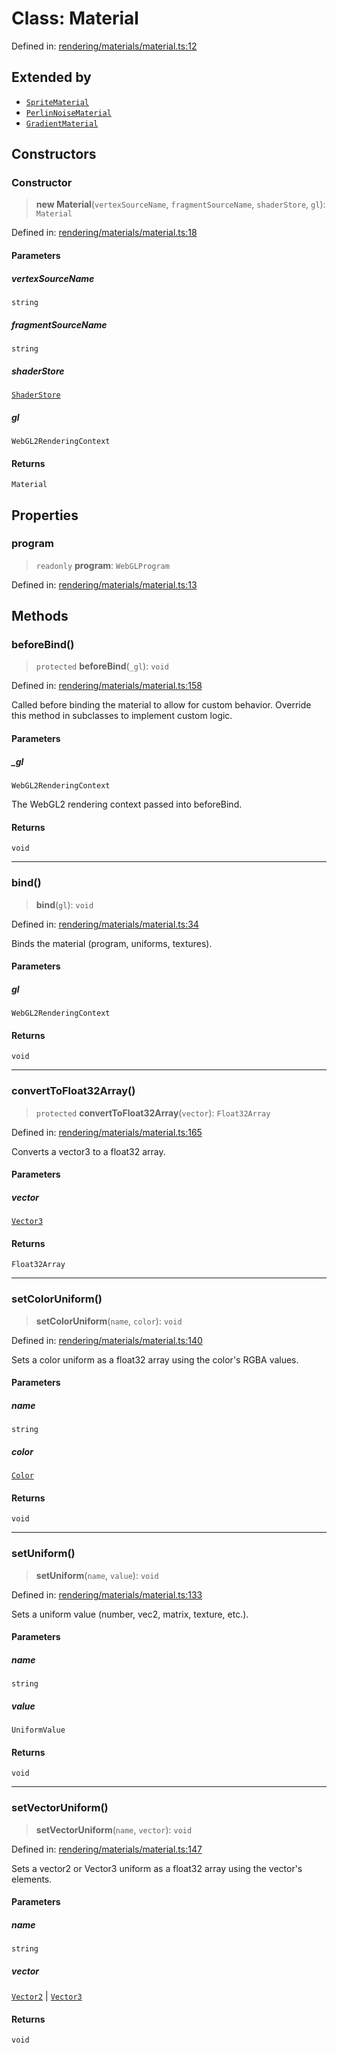 # Class: Material

Defined in: [rendering/materials/material.ts:12](https://github.com/Forge-Game-Engine/Forge/blob/04af294b0d108e7e60d1ae9f40eaa3ca76ca176a/src/rendering/materials/material.ts#L12)

## Extended by

- [`SpriteMaterial`](SpriteMaterial.md)
- [`PerlinNoiseMaterial`](PerlinNoiseMaterial.md)
- [`GradientMaterial`](GradientMaterial.md)

## Constructors

### Constructor

> **new Material**(`vertexSourceName`, `fragmentSourceName`, `shaderStore`, `gl`): `Material`

Defined in: [rendering/materials/material.ts:18](https://github.com/Forge-Game-Engine/Forge/blob/04af294b0d108e7e60d1ae9f40eaa3ca76ca176a/src/rendering/materials/material.ts#L18)

#### Parameters

##### vertexSourceName

`string`

##### fragmentSourceName

`string`

##### shaderStore

[`ShaderStore`](ShaderStore.md)

##### gl

`WebGL2RenderingContext`

#### Returns

`Material`

## Properties

### program

> `readonly` **program**: `WebGLProgram`

Defined in: [rendering/materials/material.ts:13](https://github.com/Forge-Game-Engine/Forge/blob/04af294b0d108e7e60d1ae9f40eaa3ca76ca176a/src/rendering/materials/material.ts#L13)

## Methods

### beforeBind()

> `protected` **beforeBind**(`_gl`): `void`

Defined in: [rendering/materials/material.ts:158](https://github.com/Forge-Game-Engine/Forge/blob/04af294b0d108e7e60d1ae9f40eaa3ca76ca176a/src/rendering/materials/material.ts#L158)

Called before binding the material to allow for custom behavior.
Override this method in subclasses to implement custom logic.

#### Parameters

##### \_gl

`WebGL2RenderingContext`

The WebGL2 rendering context passed into beforeBind.

#### Returns

`void`

***

### bind()

> **bind**(`gl`): `void`

Defined in: [rendering/materials/material.ts:34](https://github.com/Forge-Game-Engine/Forge/blob/04af294b0d108e7e60d1ae9f40eaa3ca76ca176a/src/rendering/materials/material.ts#L34)

Binds the material (program, uniforms, textures).

#### Parameters

##### gl

`WebGL2RenderingContext`

#### Returns

`void`

***

### convertToFloat32Array()

> `protected` **convertToFloat32Array**(`vector`): `Float32Array`

Defined in: [rendering/materials/material.ts:165](https://github.com/Forge-Game-Engine/Forge/blob/04af294b0d108e7e60d1ae9f40eaa3ca76ca176a/src/rendering/materials/material.ts#L165)

Converts a vector3 to a float32 array.

#### Parameters

##### vector

[`Vector3`](Vector3.md)

#### Returns

`Float32Array`

***

### setColorUniform()

> **setColorUniform**(`name`, `color`): `void`

Defined in: [rendering/materials/material.ts:140](https://github.com/Forge-Game-Engine/Forge/blob/04af294b0d108e7e60d1ae9f40eaa3ca76ca176a/src/rendering/materials/material.ts#L140)

Sets a color uniform as a float32 array using the color's RGBA values.

#### Parameters

##### name

`string`

##### color

[`Color`](Color.md)

#### Returns

`void`

***

### setUniform()

> **setUniform**(`name`, `value`): `void`

Defined in: [rendering/materials/material.ts:133](https://github.com/Forge-Game-Engine/Forge/blob/04af294b0d108e7e60d1ae9f40eaa3ca76ca176a/src/rendering/materials/material.ts#L133)

Sets a uniform value (number, vec2, matrix, texture, etc.).

#### Parameters

##### name

`string`

##### value

`UniformValue`

#### Returns

`void`

***

### setVectorUniform()

> **setVectorUniform**(`name`, `vector`): `void`

Defined in: [rendering/materials/material.ts:147](https://github.com/Forge-Game-Engine/Forge/blob/04af294b0d108e7e60d1ae9f40eaa3ca76ca176a/src/rendering/materials/material.ts#L147)

Sets a vector2 or Vector3 uniform as a float32 array using the vector's elements.

#### Parameters

##### name

`string`

##### vector

[`Vector2`](Vector2.md) | [`Vector3`](Vector3.md)

#### Returns

`void`
